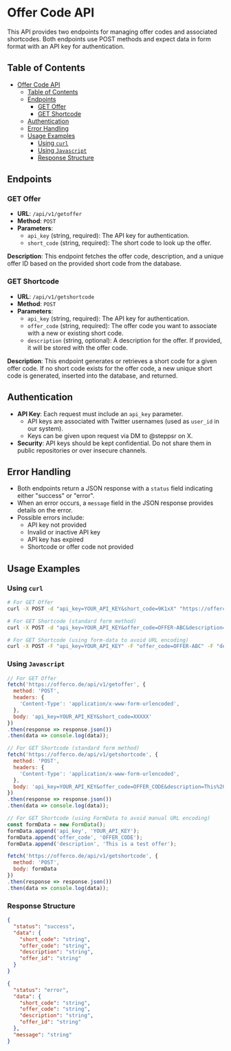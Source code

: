 
# Offer Code API

This API provides two endpoints for managing offer codes and associated shortcodes. Both endpoints use POST methods and expect data in form format with an API key for authentication.

## Table of Contents
- [Offer Code API](#offer-code-api)
  - [Table of Contents](#table-of-contents)
  - [Endpoints](#endpoints)
    - [GET Offer](#get-offer)
    - [GET Shortcode](#get-shortcode)
  - [Authentication](#authentication)
  - [Error Handling](#error-handling)
  - [Usage Examples](#usage-examples)
    - [Using `curl`](#using-curl)
    - [Using `Javascript`](#using-javascript)
    - [Response Structure](#response-structure)

## Endpoints

### GET Offer
- **URL**: `/api/v1/getoffer`
- **Method**: `POST`
- **Parameters**:
  - `api_key` (string, required): The API key for authentication.
  - `short_code` (string, required): The short code to look up the offer.

**Description**: This endpoint fetches the offer code, description, and a unique offer ID based on the provided short code from the database.

### GET Shortcode
- **URL**: `/api/v1/getshortcode`
- **Method**: `POST`
- **Parameters**:
  - `api_key` (string, required): The API key for authentication.
  - `offer_code` (string, required): The offer code you want to associate with a new or existing short code.
  - `description` (string, optional): A description for the offer. If provided, it will be stored with the offer code.

**Description**: This endpoint generates or retrieves a short code for a given offer code. If no short code exists for the offer code, a new unique short code is generated, inserted into the database, and returned.

## Authentication
- **API Key**: Each request must include an `api_key` parameter. 
  - API keys are associated with Twitter usernames (used as `user_id` in our system).
  - Keys can be given upon request via DM to @steppsr on X.
- **Security**: API keys should be kept confidential. Do not share them in public repositories or over insecure channels.

## Error Handling
- Both endpoints return a JSON response with a `status` field indicating either "success" or "error".
- When an error occurs, a `message` field in the JSON response provides details on the error.
- Possible errors include:
  - API key not provided
  - Invalid or inactive API key
  - API key has expired
  - Shortcode or offer code not provided

## Usage Examples

### Using `curl`

```bash
# For GET Offer
curl -X POST -d "api_key=YOUR_API_KEY&short_code=9K1xX" "https://offerco.de/api/v1/getoffer"

# For GET Shortcode (standard form method)
curl -X POST -d "api_key=YOUR_API_KEY&offer_code=OFFER-ABC&description=This%20is%20a%20test%20offer" "https://offerco.de/api/v1/getshortcode"

# For GET Shortcode (using form-data to avoid URL encoding)
curl -X POST -F "api_key=YOUR_API_KEY" -F "offer_code=OFFER-ABC" -F "description=This is a test offer" "https://offerco.de/api/v1/getshortcode"
```

### Using `Javascript`

```javascript
// For GET Offer
fetch('https://offerco.de/api/v1/getoffer', {
  method: 'POST',
  headers: {
    'Content-Type': 'application/x-www-form-urlencoded',
  },
  body: 'api_key=YOUR_API_KEY&short_code=XXXXX'
})
.then(response => response.json())
.then(data => console.log(data));

// For GET Shortcode (standard form method)
fetch('https://offerco.de/api/v1/getshortcode', {
  method: 'POST',
  headers: {
    'Content-Type': 'application/x-www-form-urlencoded',
  },
  body: 'api_key=YOUR_API_KEY&offer_code=OFFER_CODE&description=This%20is%20a%20test%20offer'
})
.then(response => response.json())
.then(data => console.log(data));

// For GET Shortcode (using FormData to avoid manual URL encoding)
const formData = new FormData();
formData.append('api_key', 'YOUR_API_KEY');
formData.append('offer_code', 'OFFER_CODE');
formData.append('description', 'This is a test offer');

fetch('https://offerco.de/api/v1/getshortcode', {
  method: 'POST',
  body: formData
})
.then(response => response.json())
.then(data => console.log(data));
```

### Response Structure
```json
{
  "status": "success",
  "data": {
    "short_code": "string",
    "offer_code": "string",
    "description": "string",
    "offer_id": "string"
  }
}
```

```json
{
  "status": "error",
  "data": {
    "short_code": "string",
    "offer_code": "string",
    "description": "string",
    "offer_id": "string"
  },
  "message": "string"
}
```